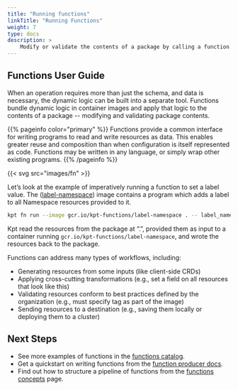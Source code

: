 ```yaml
---
title: "Running functions"
linkTitle: "Running Functions"
weight: 7
type: docs
description: >
    Modify or validate the contents of a package by calling a function.
---
```


## Functions User Guide

When an operation requires more than just the schema, and data is necessary,
the dynamic logic can be built into a separate tool.
Functions bundle dynamic logic in container images and apply that logic to the
contents of a package -- modifying and validating package contents.

{{% pageinfo color="primary" %}}
Functions provide a common interface for writing programs to read and write
resources as data. This enables greater reuse and composition than when
configuration is itself represented as code. Functions may be written in any
language, or simply wrap other existing programs.
{{% /pageinfo %}}

{{< svg src="images/fn" >}}

Let’s look at the example of imperatively running a function to set a label
value.  The ([label-namespace]) image contains a program which adds a label to all Namespace resources
provided to it.

```sh
kpt fn run --image gcr.io/kpt-functions/label-namespace . -- label_name=color label_value=orange
```

Kpt read the resources from the package at “.”, provided them as input to
a container running `gcr.io/kpt-functions/label-namespace`, and wrote the
resources back to the package.

Functions can address many types of workflows, including:

- Generating resources from some inputs (like client-side CRDs)
- Applying cross-cutting transformations (e.g., set a field on all resources that
  look like this)
- Validating resources conform to best practices defined by the organization
  (e.g., must specify tag as part of the image)
- Sending resources to a destination (e.g., saving them locally or deploying them to a cluster)

## Next Steps

- See more examples of functions in the [functions catalog].
- Get a quickstart on writing functions from the [function producer docs].
- Find out how to structure a pipeline of functions from the [functions concepts] page.

[label-namespace]: https://github.com/GoogleContainerTools/kpt-functions-sdk/blob/master/ts/hello-world/src/label_namespace.ts
[functions catalog]: catalog/
[function producer docs]: ../../producer/functions/
[functions concepts]: ../../../concepts/functions/
